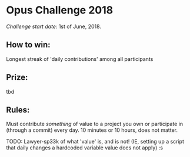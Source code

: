 # Opus Challenge 2018
*Challenge start date:* 1st of June, 2018.

## How to win:
Longest streak of 'daily contributions' among all participants

## Prize: 
tbd

## Rules:
Must contribute *something* of value to a project you own or participate in (through a commit) every day. 10 minutes or 10 hours, does not matter.

TODO: Lawyer-sp33k of what 'value' is, and is not! (IE, setting up a script that daily changes a hardcoded variable value does not apply) :s
